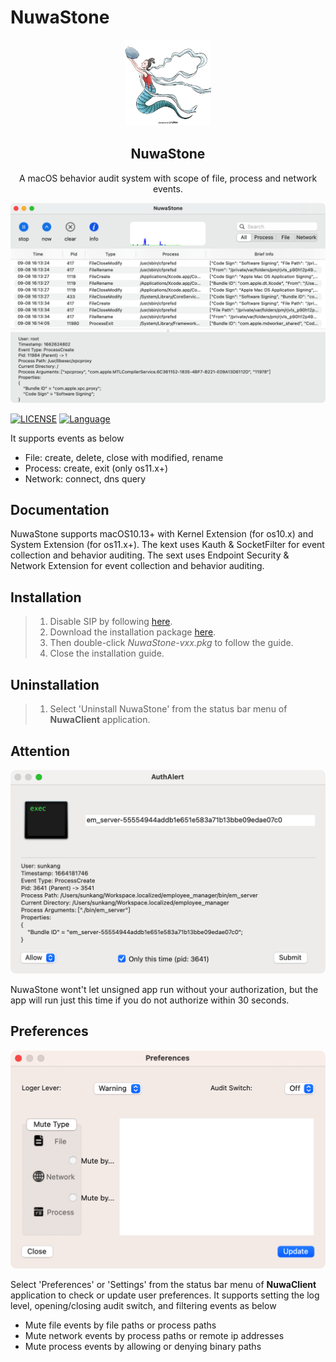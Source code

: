 # NuwaStone

<p align="center">
    <div align="center"><img src=https://raw.githubusercontent.com/ConradSun/NuwaStone/main/Docs/nuwa.png width=138  /></div>
    <h2 align="center">NuwaStone</h2>
    <div align="center">A macOS behavior audit system with scope of file, process and network events.</div>
</p>

<p align="center"><img src="https://raw.githubusercontent.com/ConradSun/NuwaStone/main/Docs/NuwaStone.png"></p>

[![LICENSE](https://img.shields.io/badge/license-GPL--3.0-green)](https://github.com/ConradSun/NuwaStone/blob/main/LICENSE) [![Language](https://img.shields.io/badge/Language-swift-red.svg)](https://www.swift.org)

It supports events as below

- File: create, delete, close with modified, rename
- Process: create, exit (only os11.x+)
- Network: connect, dns query

## Documentation

NuwaStone supports macOS10.13+ with Kernel Extension (for os10.x) and System Extension (for os11.x+).
The kext uses Kauth & SocketFilter for event collection and behavior auditing.
The sext uses Endpoint Security & Network Extension for event collection and behavior auditing.

## Installation

> 1.  Disable SIP by following [here](https://developer.apple.com/documentation/security/disabling_and_enabling_system_integrity_protection).
> 2.  Download the installation package [here](https://github.com/ConradSun/NuwaStone/releases).
> 3.  Then double-click _NuwaStone-vxx.pkg_ to follow the guide.
> 4.  Close the installation guide.

## Uninstallation

> 1.  Select 'Uninstall NuwaStone' from the status bar menu of **NuwaClient** application.

## Attention

<p align="center"><img src="https://raw.githubusercontent.com/ConradSun/NuwaStone/main/Docs/AuthAllert.png" width=512></p>

NuwaStone wont't let unsigned app run without your authorization, but the app will run just this time if you do not authorize within 30 seconds.

## Preferences

<p align="center"><img src="https://raw.githubusercontent.com/ConradSun/NuwaStone/main/Docs/Preferences.png" width=512></p>

Select 'Preferences' or 'Settings' from the status bar menu of **NuwaClient** application to check or update user preferences.
It supports setting the log level, opening/closing audit switch, and filtering events as below

- Mute file events by file paths or process paths
- Mute network events by process paths or remote ip addresses
- Mute process events by allowing or denying binary paths